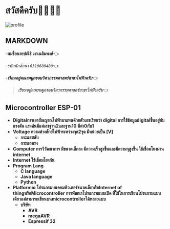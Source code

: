 # สวัสดีครับ:wave::wave::wave::wave:
![profile](https://scontent.fbkk5-3.fna.fbcdn.net/v/t39.30808-6/269602600_1515913618794588_3594087686176263836_n.jpg?_nc_cat=105&ccb=1-5&_nc_sid=09cbfe&_nc_eui2=AeGUfpzmuKDPdnZpZ6WRGMGZ_wGIXvV0szP_AYhe9XSzM08fjSKryCPJlJdBMEKv5_nulRO7lLN_7q89IS6C9Xjc&_nc_ohc=JEnEues0oBQAX-G-Vzg&_nc_ht=scontent.fbkk5-3.fna&oh=00_AT_xUJFCjSbp_wyZlfb99fv4e2DeDeI6QSqCW7Grg8pwPQ&oe=62087264)
## MARKDOWN
-**ผมชื่อนายปณิธิ เงาเฉลิมพงศ์**:point_left:

-*รหัสนักศึกษา `6310680480`*:point_left:

-***เรียนอยู่คณะ~~หมูกรอบ~~วิศวกรรมศาสตร์สาขาไฟฟ้าครับ***:point_left:

>***เรียนอยู่คณะ~~หมูกรอบ~~วิศวกรรมศาสตร์สาขาไฟฟ้าครับ***:point_left:

## Microcontroller ESP-01
- **Digitalการเอาสัณญาณไฟฟ้ามาแทนด้วยตัวเลขเรียกว่า digital การใช้ข้อมูลdigitalขึ้นอยู่กับแรงดัน แรงดันมีแค่เลขฐาน2และฐาน10 มีค่า0กับ1**
- **Voltage ความต่างศักย์ไฟฟ้าระหว่างจุด2จุด มีหน่วยเป็น [V]**
    - **กระแสสลับ**
    - **กระแสตรง**
- **Computer การวิวัฒนาการ มีขนาดเล็กลง มีความเร็วสูงขึ้นและมีความจุสูงขึ้น ใช้เชื่อมโยงผ่าน internet**
- **Internet ใช้เชื่อมโยงกัน**
- **Program Lang**
    - **C language**
    - **Java language**
    - **Python**
- **Platformio โปรแกรมบนคอมพิวเตอร์ขนาดเล็กหรือInternet of thingหรือMicrocontroller การพัฒนาโปรแกรมแบบเปิด ที่ใช้ในการเขียนโปรแกรมแบบเดียวแต่สามารถเขียนบนmicrocontrollerได้หลายแบบ**
    - **บริษัท**    
        - **AVR**
        - **megaAVR**
        - **Espressif 32**
